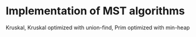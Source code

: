# Implementation of MST algorithms
Kruskal, Kruskal optimized with union-find, Prim optimized with min-heap
